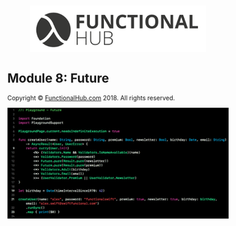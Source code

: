 <p align="center">
<a href="http://functionalHub.com"><img src="./images/logo.png" alt="Functional Hub" width="400"/></a>
</p>

# Module 8: Future

Copyright © [FunctionalHub.com](http://functionalHub.com) 2018. All rights reserved.

<p align="center">
<img src="./images/code.png" alt="Code" width="600"/>
</p>
